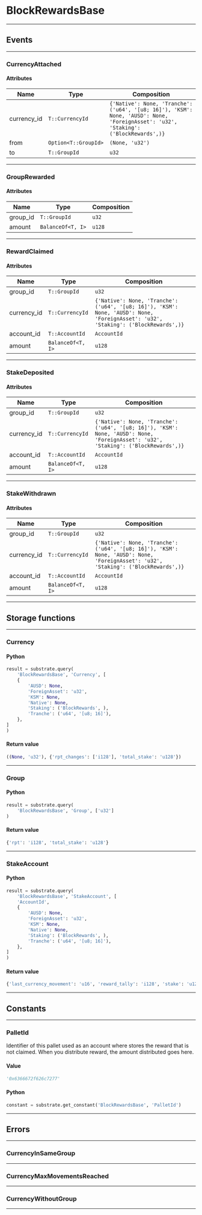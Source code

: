 
# BlockRewardsBase

---------
## Events

---------
### CurrencyAttached
#### Attributes
| Name | Type | Composition
| -------- | -------- | -------- |
| currency_id | `T::CurrencyId` | ```{'Native': None, 'Tranche': ('u64', '[u8; 16]'), 'KSM': None, 'AUSD': None, 'ForeignAsset': 'u32', 'Staking': ('BlockRewards',)}```
| from | `Option<T::GroupId>` | ```(None, 'u32')```
| to | `T::GroupId` | ```u32```

---------
### GroupRewarded
#### Attributes
| Name | Type | Composition
| -------- | -------- | -------- |
| group_id | `T::GroupId` | ```u32```
| amount | `BalanceOf<T, I>` | ```u128```

---------
### RewardClaimed
#### Attributes
| Name | Type | Composition
| -------- | -------- | -------- |
| group_id | `T::GroupId` | ```u32```
| currency_id | `T::CurrencyId` | ```{'Native': None, 'Tranche': ('u64', '[u8; 16]'), 'KSM': None, 'AUSD': None, 'ForeignAsset': 'u32', 'Staking': ('BlockRewards',)}```
| account_id | `T::AccountId` | ```AccountId```
| amount | `BalanceOf<T, I>` | ```u128```

---------
### StakeDeposited
#### Attributes
| Name | Type | Composition
| -------- | -------- | -------- |
| group_id | `T::GroupId` | ```u32```
| currency_id | `T::CurrencyId` | ```{'Native': None, 'Tranche': ('u64', '[u8; 16]'), 'KSM': None, 'AUSD': None, 'ForeignAsset': 'u32', 'Staking': ('BlockRewards',)}```
| account_id | `T::AccountId` | ```AccountId```
| amount | `BalanceOf<T, I>` | ```u128```

---------
### StakeWithdrawn
#### Attributes
| Name | Type | Composition
| -------- | -------- | -------- |
| group_id | `T::GroupId` | ```u32```
| currency_id | `T::CurrencyId` | ```{'Native': None, 'Tranche': ('u64', '[u8; 16]'), 'KSM': None, 'AUSD': None, 'ForeignAsset': 'u32', 'Staking': ('BlockRewards',)}```
| account_id | `T::AccountId` | ```AccountId```
| amount | `BalanceOf<T, I>` | ```u128```

---------
## Storage functions

---------
### Currency

#### Python
```python
result = substrate.query(
    'BlockRewardsBase', 'Currency', [
    {
        'AUSD': None,
        'ForeignAsset': 'u32',
        'KSM': None,
        'Native': None,
        'Staking': ('BlockRewards', ),
        'Tranche': ('u64', '[u8; 16]'),
    },
]
)
```

#### Return value
```python
((None, 'u32'), {'rpt_changes': ['i128'], 'total_stake': 'u128'})
```
---------
### Group

#### Python
```python
result = substrate.query(
    'BlockRewardsBase', 'Group', ['u32']
)
```

#### Return value
```python
{'rpt': 'i128', 'total_stake': 'u128'}
```
---------
### StakeAccount

#### Python
```python
result = substrate.query(
    'BlockRewardsBase', 'StakeAccount', [
    'AccountId',
    {
        'AUSD': None,
        'ForeignAsset': 'u32',
        'KSM': None,
        'Native': None,
        'Staking': ('BlockRewards', ),
        'Tranche': ('u64', '[u8; 16]'),
    },
]
)
```

#### Return value
```python
{'last_currency_movement': 'u16', 'reward_tally': 'i128', 'stake': 'u128'}
```
---------
## Constants

---------
### PalletId
 Identifier of this pallet used as an account where stores the reward
 that is not claimed. When you distribute reward, the amount
 distributed goes here.
#### Value
```python
'0x6366672f626c7277'
```
#### Python
```python
constant = substrate.get_constant('BlockRewardsBase', 'PalletId')
```
---------
## Errors

---------
### CurrencyInSameGroup

---------
### CurrencyMaxMovementsReached

---------
### CurrencyWithoutGroup

---------